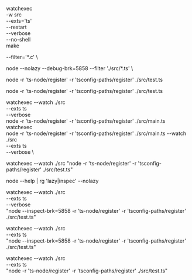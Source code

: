 watchexec \
-w src \
--exts='ts' \
--restart \
--verbose \
--no-shell \
make

--filter='*.c' \ 


node --nolazy --debug-brk=5858
--filter './src/*.ts' \ 

node -r 'ts-node/register' -r 'tsconfig-paths/register' ./src/test.ts


node -r 'ts-node/register' -r 'tsconfig-paths/register' ./src/test.ts

watchexec --watch ./src \
--exts ts \
--verbose \
node -r 'ts-node/register' -r 'tsconfig-paths/register' ./src/main.ts
watchexec \
node -r 'ts-node/register' -r 'tsconfig-paths/register' ./src/main.ts
--watch ./src \
--exts ts \
--verbose \

watchexec --watch ./src "node -r 'ts-node/register' -r 'tsconfig-paths/register' ./src/test.ts"

node --help | rg 'lazy|inspec'
--nolazy 

watchexec --watch ./src \
--exts ts \
--verbose \
"node --inspect-brk=5858 -r 'ts-node/register' -r 'tsconfig-paths/register' ./src/test.ts"

watchexec --watch ./src \
--exts ts \
"node --inspect-brk=5858 -r 'ts-node/register' -r 'tsconfig-paths/register' ./src/test.ts"

watchexec --watch ./src \
--exts ts \
"node  -r 'ts-node/register' -r 'tsconfig-paths/register' ./src/test.ts"